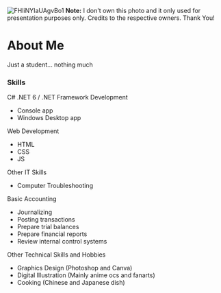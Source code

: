![FHIiNYIaUAgvBo1](https://user-images.githubusercontent.com/88411618/161058508-7ba2e756-b288-420c-a00f-74b19e4799fe.jpg)
**Note:** I don't own this photo and it only used for presentation purposes only. Credits to the respective owners. Thank You!
# About Me  
Just a student... nothing much

### Skills  
C# .NET 6 / .NET Framework Development 
- Console app
- Windows Desktop app 

Web Development
- HTML
- CSS
- JS

Other IT Skills
- Computer Troubleshooting

Basic Accounting
- Journalizing
- Posting transactions
- Prepare trial balances
- Prepare financial reports
- Review internal control systems

Other Technical Skills and Hobbies
- Graphics Design (Photoshop and Canva)
- Digital Illustration (Mainly anime ocs and fanarts)
- Cooking (Chinese and Japanese dish)
